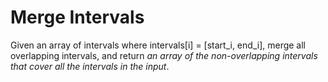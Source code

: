 # Merge Intervals

Given an array of intervals where intervals[i] = [start_i, end_i], merge all overlapping intervals, and return *an array of the non-overlapping intervals that cover all the intervals in the input*.
